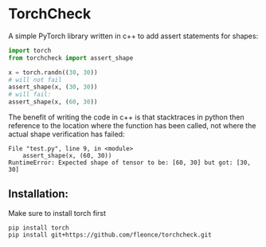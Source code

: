 # TorchCheck

A simple PyTorch library written in c++ to add assert statements for shapes:

```python
import torch
from torchcheck import assert_shape

x = torch.randn((30, 30))
# will not fail
assert_shape(x, (30, 30))
# will fail:
assert_shape(x, (60, 30))
```

The benefit of writing the code in c++ is that stacktraces in python then reference to the location where the function
has been called, not where the actual shape verification has failed:

```text
File "test.py", line 9, in <module>
    assert_shape(x, (60, 30))
RuntimeError: Expected shape of tensor to be: [60, 30] but got: [30, 30]
```

## Installation:

Make sure to install torch first

```shell
pip install torch
pip install git+https://github.com/fleonce/torchcheck.git
```
